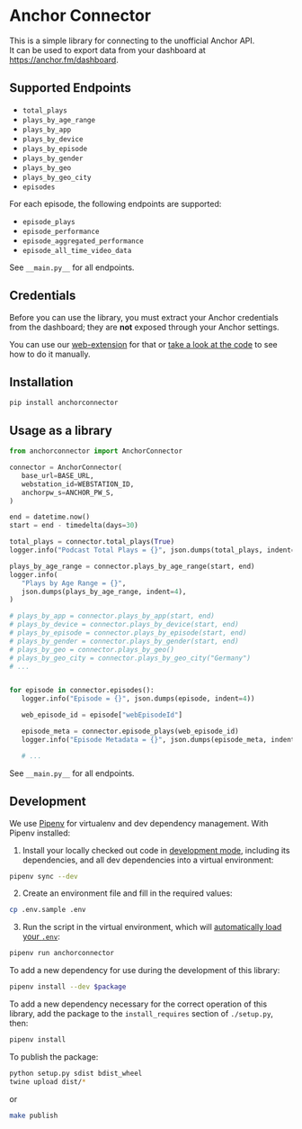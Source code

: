 # Anchor Connector

This is a simple library for connecting to the unofficial Anchor API.  
It can be used to export data from your dashboard at
https://anchor.fm/dashboard.

## Supported Endpoints

- `total_plays`
- `plays_by_age_range`
- `plays_by_app`
- `plays_by_device`
- `plays_by_episode`
- `plays_by_gender`
- `plays_by_geo`
- `plays_by_geo_city`
- `episodes`

For each episode, the following endpoints are supported:

- `episode_plays`
- `episode_performance`
- `episode_aggregated_performance`
- `episode_all_time_video_data`

See `__main.py__` for all endpoints.

## Credentials

Before you can use the library, you must extract your Anchor credentials from the dashboard;
they are **not** exposed through your Anchor settings.

You can use our [web-extension](https://github.com/openpodcast/web-extension) for that
or [take a look at the code](https://github.com/openpodcast/web-extension/blob/47fd44723caf6e8a4660f244814f316cdcf19c4c/src/openpodcast.js) to see how to do it manually.

## Installation

```
pip install anchorconnector
```

## Usage as a library

```python
from anchorconnector import AnchorConnector

connector = AnchorConnector(
   base_url=BASE_URL,
   webstation_id=WEBSTATION_ID,
   anchorpw_s=ANCHOR_PW_S,
)

end = datetime.now()
start = end - timedelta(days=30)

total_plays = connector.total_plays(True)
logger.info("Podcast Total Plays = {}", json.dumps(total_plays, indent=4))

plays_by_age_range = connector.plays_by_age_range(start, end)
logger.info(
   "Plays by Age Range = {}",
   json.dumps(plays_by_age_range, indent=4),
)

# plays_by_app = connector.plays_by_app(start, end)
# plays_by_device = connector.plays_by_device(start, end)
# plays_by_episode = connector.plays_by_episode(start, end)
# plays_by_gender = connector.plays_by_gender(start, end)
# plays_by_geo = connector.plays_by_geo()
# plays_by_geo_city = connector.plays_by_geo_city("Germany")
# ...


for episode in connector.episodes():
   logger.info("Episode = {}", json.dumps(episode, indent=4))

   web_episode_id = episode["webEpisodeId"]

   episode_meta = connector.episode_plays(web_episode_id)
   logger.info("Episode Metadata = {}", json.dumps(episode_meta, indent=4))

   # ...
```

See `__main.py__` for all endpoints.

## Development

We use [Pipenv] for virtualenv and dev dependency management. With Pipenv
installed:

1. Install your locally checked out code in [development mode], including its
   dependencies, and all dev dependencies into a virtual environment:

```sh
pipenv sync --dev
```

2. Create an environment file and fill in the required values:

```sh
cp .env.sample .env
```

3. Run the script in the virtual environment, which will [automatically load
   your `.env`][env]:

```sh
pipenv run anchorconnector
```

To add a new dependency for use during the development of this library:

```sh
pipenv install --dev $package
```

To add a new dependency necessary for the correct operation of this library, add
the package to the `install_requires` section of `./setup.py`, then:

```sh
pipenv install
```

To publish the package:

```sh
python setup.py sdist bdist_wheel
twine upload dist/*
```

or

```sh
make publish
```

[pipenv]: https://pipenv.pypa.io/en/latest/index.html#install-pipenv-today
[development mode]: https://setuptools.pypa.io/en/latest/userguide/development_mode.html
[env]: https://pipenv.pypa.io/en/latest/advanced/#automatic-loading-of-env
